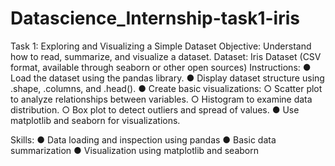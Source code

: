 # Datascience_Internship-task1-iris
Task 1: Exploring and Visualizing a Simple Dataset
Objective:
Understand how to read, summarize, and visualize a dataset.
Dataset:
Iris Dataset (CSV format, available through seaborn or other open sources)
Instructions:
● Load the dataset using the pandas library.
● Display dataset structure using .shape, .columns, and .head().
● Create basic visualizations:
○ Scatter plot to analyze relationships between variables.
○ Histogram to examine data distribution.
○ Box plot to detect outliers and spread of values.
● Use matplotlib and seaborn for visualizations.

Skills:
● Data loading and inspection using pandas
● Basic data summarization
● Visualization using matplotlib and seaborn
